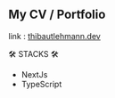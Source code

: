 
## My CV / Portfolio

link : [thibautlehmann.dev](https://thibautlehmann.dev/) 

🛠️ STACKS 🛠️
- NextJs
- TypeScript

